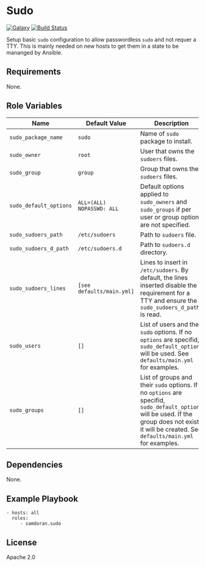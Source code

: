 Sudo
=========
[![Galaxy](https://img.shields.io/badge/galaxy-samdoran.sudo-blue.svg?style=flat)](https://galaxy.ansible.com/samdoran/sudo)
[![Build Status](https://travis-ci.com/samdoran/ansible-role-sudo.svg?branch=master)](https://travis-ci.com/samdoran/ansible-role-sudo)

Setup basic `sudo` configuration to allow passwordless `sudo` and not requer a TTY. This is mainly needed on new hosts to get them in a state to be mananged by Ansible.

Requirements
------------

None.

Role Variables
--------------

| Name              | Default Value       | Description          |
|-------------------|---------------------|----------------------|
| `sudo_package_name` | `sudo` | Name of `sudo` package to install.  |
| `sudo_owner` | `root` | User that owns the `sudoers` files. |
| `sudo_group` | `group` | Group that owns the `sudoers` files. |
| `sudo_default_options` | `ALL=(ALL) NOPASSWD: ALL` | Default options applied to `sudo_owners` and `sudo_groups` if per user or group options are not specified.|
| `sudo_sudoers_path` | `/etc/sudoers` | Path to `sudoers` file.  |
| `sudo_sudoers_d_path` | `/etc/sudoers.d` | Path to `sudoers.d` directory. |
| `sudo_sudoers_lines` | `[see defaults/main.yml]` | Lines to insert in `/etc/sudoers`. By default, the lines inserted disable the requirement for a TTY and ensure the `sudo_sudoers_d_path` is read. |
| `sudo_users` | `[]` | List of users and their `sudo` options. If no `options` are specifid, `sudo_default_options` will be used. See `defaults/main.yml` for examples. |
| `sudo_groups` | `[]` | List of groups and their `sudo` options. If no `options` are specifid, `sudo_default_options` will be used. If the group does not exist, it will be created. See ` defaults/main.yml` for examples. |


Dependencies
------------

None.

Example Playbook
----------------

    - hosts: all
      roles:
         - samdoran.sudo

License
-------

Apache 2.0
